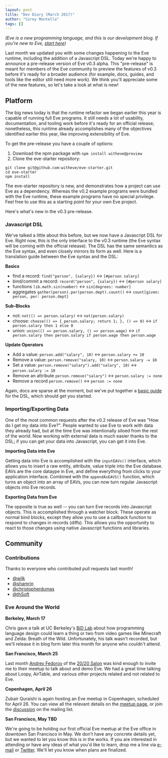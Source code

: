 ```yaml
---
layout: post
title: "Dev Diary (March 2017)"
author: "Corey Montella"
tags: []
---
```


_(Eve is a new programming language, and this is our development blog. If you’re new to Eve, [start here](http://play.witheve.com))_

Last month we updated you with some changes happening to the Eve runtime, including the addition of a Javascript DSL. Today we're happy to announce a pre-release version of Eve v0.3 alpha. This "pre-release" is meant for members of the Eve community to preview the features of v0.3 before it's ready for a broader audience (for example, docs, guides, and tools like the editor still need more work). We think you'll appreciate some of the new features, so let's take a look at what is new!

## Platform

The big news today is that the runtime refactor we began earlier this year is capable of running full Eve programs. It still needs a lot of usability, documentation, and tooling work before it's ready for an official release; nonetheless, this runtime already accomplishes many of the objectives identified earlier this year, like improving extensibility of Eve.

To get the pre-release you have a couple of options:

1. Download the npm package with `npm install witheve@preview`
2. Clone the eve-starter repository:

```
git clone git@github.com:witheve/eve-starter.git
cd eve-starter
npm install
```

The eve-starter repository is new, and demonstrates how a project can use Eve as a dependency. Whereas the v0.2 example programs were bundled with the Eve runtime, these example programs have no special privilege. Feel free to use this as a starting point for your own Eve project.

Here's what's new in the v0.3 pre-release.

### Javascript DSL

We've talked a little about this before, but we now have a Javascript DSL for Eve. Right now, this is the only interface to the v0.3 runtime (the Eve syntax will be coming with the official release). The DSL has the same semantics as the Eve syntax, and even closely mirrors its form as well. Here is a translation guide between the Eve syntax and the DSL:

**Basics**
- find a record: `find("person", {salary})` <-> `[#person salary]`
- bind/commit a record: `record("person", {salary})` <-> `[#person salary]`
- functions `lib.math.sin(number)` <-> `sin[degrees: number]`
- aggregates `gather(person).per(person.dept).count()` <-> `count[given: person, per: person.dept]`

**Sub-Blocks**
- not: `not(() => person.salary)` <-> `not(person.salary)`
- choose: `choose(() => { person.salary; return 1; }, () => 0)` <-> `if person.salary then 1 else 0`
- union: `union(() => person.salary, () => person.wage)` <-> `if person.salary then person.salary if person.wage then person.wage`

**Update Operators**
- Add a value: `person.add("salary", 10)` <-> `person.salary += 10`
- Remove a value: `person.remove("salary, 10)` <-> `person.salary -= 10`
- Set a value: `person.remove("salary").add("salary", 10)` <-> `person.salary := 10`
- Remove an attribute `person.remove("salary")` <-> `person.salary := none`
- Remove a record `person.remove()` <-> `person := none`

Again, docs are sparse at the moment, but we've put together a [basic guide](https://github.com/witheve/docs/blob/master/guides/dsl.md) for the DSL, which should get you started. 

### Importing/Exporting Data

One of the most common requests after the v0.2 release of Eve was "How do I get my data into Eve?". People wanted to use Eve to work with data they already had, but at the time Eve was intentionally siloed from the rest of the world. Now working with external data is much easier thanks to the DSL; if you can get your data into Javascript, you can get it into Eve.

**Importing Data into Eve**

Getting data into Eve is accomplished with the `inputEAVs()` interface, which allows you to insert a raw entity, attribute, value triple into the Eve database. EAVs are the core dataype in Eve, and define everything from clicks to your application interface. Combined with the `appendAsEAVS()` function, which turns an object into an array of EAVs, you can now turn regular Javascript objects into Eve records.

**Exporting Data from Eve**

The opposite is true as well -- you can turn Eve records into Javascript objects. This is accomplished through a watcher block. These operate as normal bind blocks, except they allow you to use a callback function to respond to changes in records (diffs). This allows you the opportunity to react to those changes using native Javascript functions and libraries.

## Community

### Contributions

Thanks to everyone who contributed pull requests last month!

- [@wilk](https://github.com/wilk)
- [@shamrin](https://github.com/shamrin)
- [@christopherdumas](https://github.com/christopherdumas)
- [@thSoft](https://github.com/thSoft)

### Eve Around the World

**Berkeley, March 17**

Chris gave a talk at UC Berkeley's [BiD Lab](http://bid.berkeley.edu/) about how programming language design could learn a thing or two from video games like Minecraft and Zelda: Breath of the Wild. Unfortunately, his talk wasn't recorded, but we'll release it in blog form later this month for anyone who couldn't attend.

**San Francisco, March 25**

Last month [Andrey Fedorov](https://twitter.com/anfedorov) of the [20/20 Salon](http://2020salon.blogspot.com/) was kind enough to invite me to their meetup to talk about and demo Eve. We had a great time talking about Loopy, AirTable, and various other projects related and not related to Eve. 

**Copenhagen, April 26**

Zubair Quraishi is again hosting an Eve meetup in Copenhagen, scheduled for April 26. You can view all the relevant details on the [meetup page](https://www.meetup.com/evecph/events/238989298/), or join the [discussion](https://groups.google.com/forum/#!topic/eve-talk/CXdWqgokhVI) on the mailing list.

**San Francisco, May TBD**

We're going to be holding our first official Eve meetup at the Eve office in downtown San Francisco in May. We don't have any concrete details yet, but we wanted to let you know this is in the works. If you are interested in attending or have any ideas of what you'd like to learn, drop me a line via [e-mail](mailto:corey@kodowa.com) or [Twitter](https://twitter.com/with_eve). We'll let you know when plans are finalized.